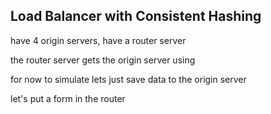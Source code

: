 ## Load Balancer with Consistent Hashing

have 4 origin servers, have a router server

the router server gets the origin server using 

for now to simulate lets just save data to the origin server

let's put a form in the router